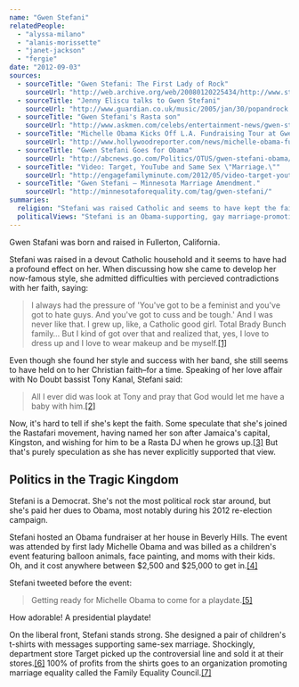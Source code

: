 ```yaml
---
name: "Gwen Stefani"
relatedPeople:
  - "alyssa-milano"
  - "alanis-morissette"
  - "janet-jackson"
  - "fergie"
date: "2012-09-03"
sources:
  - sourceTitle: "Gwen Stefani: The First Lady of Rock"
    sourceUrl: "http://web.archive.org/web/20080120225434/http://www.style.com/vogue/feature/032204/page2.html"
  - sourceTitle: "Jenny Eliscu talks to Gwen Stefani"
    sourceUrl: "http://www.guardian.co.uk/music/2005/jan/30/popandrock.gwenstefani"
  - sourceTitle: "Gwen Stefani's Rasta son"
    sourceUrl: "http://www.askmen.com/celebs/entertainment-news/gwen-stefani/gwen-stefani-rasta-son.html"
  - sourceTitle: "Michelle Obama Kicks Off L.A. Fundraising Tour at Gwen Stefani's House"
    sourceUrl: "http://www.hollywoodreporter.com/news/michelle-obama-fundraising-barack-gwen-stefani-barry-meyer-jay-leno-361149"
  - sourceTitle: "Gwen Stefani Goes for Obama"
    sourceUrl: "http://abcnews.go.com/Politics/OTUS/gwen-stefani-obama/story?id=16993824#.UDu0Z0Q1at8"
  - sourceTitle: "Video: Target, YouTube and Same Sex \"Marriage.\""
    sourceUrl: "http://engagefamilyminute.com/2012/05/video-target-youtube-and-same-sex-marriage/"
  - sourceTitle: "Gwen Stefani – Minnesota Marriage Amendment."
    sourceUrl: "http://minnesotaforequality.com/tag/gwen-stefani/"
summaries:
  religion: "Stefani was raised Catholic and seems to have kept the faith at least somewhat into her career as a rock star. Her current religious views remain a mystery."
  politicalViews: "Stefani is an Obama-supporting, gay marriage-promoting liberal Democrat."
---
```


Gwen Stafani was born and raised in Fullerton, California.

Stefani was raised in a devout Catholic household and it seems to have had a profound effect on her. When discussing how she came to develop her now-famous style, she admitted difficulties with percieved contradictions with her faith, saying:

>I always had the pressure of 'You've got to be a feminist and you've got to hate guys. And you've got to cuss and be tough.' And I was never like that. I grew up, like, a Catholic good girl. Total Brady Bunch family… But I kind of got over that and realized that, yes, I love to dress up and I love to wear makeup and be myself.<a class="source-citation" href="#http%3A%2F%2Fweb.archive.org%2Fweb%2F20080120225434%2Fhttp%3A%2F%2Fwww.style.com%2Fvogue%2Ffeature%2F032204%2Fpage2.html" title="Gwen Stefani: The First Lady of Rock">[1]</a>

Even though she found her style and success with her band, she still seems to have held on to her Christian faith–for a time. Speaking of her love affair with No Doubt bassist Tony Kanal, Stefani said:

>All I ever did was look at Tony and pray that God would let me have a baby with him.<a class="source-citation" href="#http%3A%2F%2Fwww.guardian.co.uk%2Fmusic%2F2005%2Fjan%2F30%2Fpopandrock.gwenstefani" title="Jenny Eliscu talks to Gwen Stefani">[2]</a>

Now, it's hard to tell if she's kept the faith. Some speculate that she's joined the Rastafari movement, having named her son after Jamaica's capital, Kingston, and wishing for him to be a Rasta DJ when he grows up.<a class="source-citation" href="#http%3A%2F%2Fwww.askmen.com%2Fcelebs%2Fentertainment-news%2Fgwen-stefani%2Fgwen-stefani-rasta-son.html" title="Gwen Stefani&apos;s Rasta son">[3]</a> But that's purely speculation as she has never explicitly supported that view.


## Politics in the Tragic Kingdom

Stefani is a Democrat. She's not the most political rock star around, but she's paid her dues to Obama, most notably during his 2012 re-election campaign.

Stefani hosted an Obama fundraiser at her house in Beverly Hills. The event was attended by first lady Michelle Obama and was billed as a children's event featuring balloon animals, face painting, and moms with their kids. Oh, and it cost anywhere between $2,500 and $25,000 to get in.<a class="source-citation" href="#http%3A%2F%2Fwww.hollywoodreporter.com%2Fnews%2Fmichelle-obama-fundraising-barack-gwen-stefani-barry-meyer-jay-leno-361149" title="Michelle Obama Kicks Off L.A. Fundraising Tour at Gwen Stefani&apos;s House">[4]</a>

Stefani tweeted before the event:

>Getting ready for Michelle Obama to come for a playdate.<a class="source-citation" href="#http%3A%2F%2Fabcnews.go.com%2FPolitics%2FOTUS%2Fgwen-stefani-obama%2Fstory%3Fid%3D16993824%23.UDu0Z0Q1at8" title="Gwen Stefani Goes for Obama">[5]</a>

How adorable! A presidential playdate!

On the liberal front, Stefani stands strong. She designed a pair of children's t-shirts with messages supporting same-sex marriage. Shockingly, department store Target picked up the controversial line and sold it at their stores.<a class="source-citation" href="#http%3A%2F%2Fengagefamilyminute.com%2F2012%2F05%2Fvideo-target-youtube-and-same-sex-marriage%2F" title="Video: Target, YouTube and Same Sex &quot;Marriage.&quot;">[6]</a> 100% of profits from the shirts goes to an organization promoting marriage equality called the Family Equality Council.<a class="source-citation" href="#http%3A%2F%2Fminnesotaforequality.com%2Ftag%2Fgwen-stefani%2F" title="Gwen Stefani – Minnesota Marriage Amendment.">[7]</a>